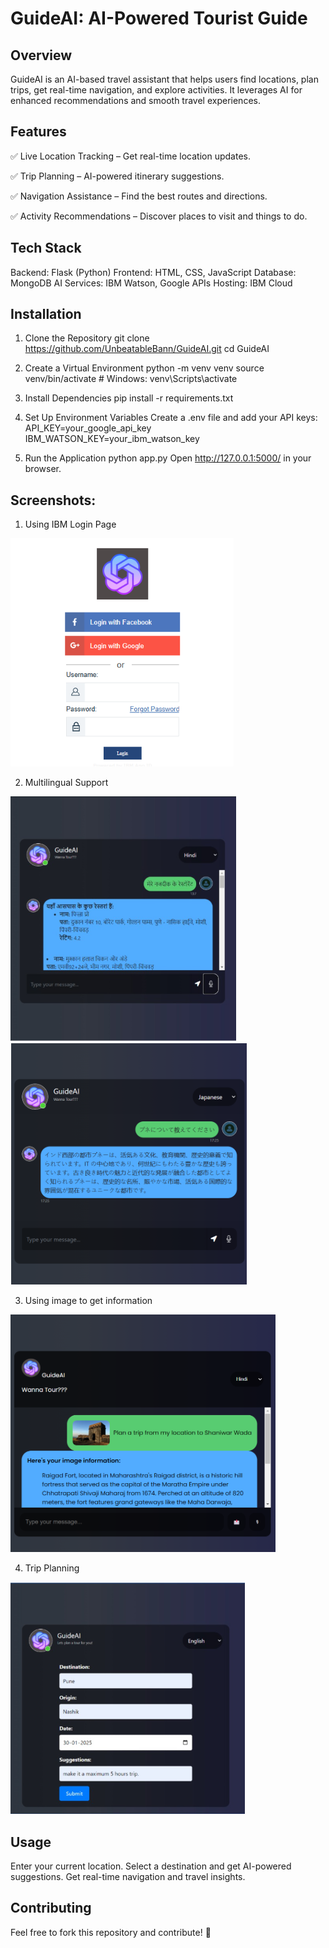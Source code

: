 # GuideAI: AI-Powered Tourist Guide
## Overview
GuideAI is an AI-based travel assistant that helps users find locations, plan trips, get real-time navigation, and explore activities. It leverages AI for enhanced recommendations and smooth travel experiences.

## Features
✅ Live Location Tracking – Get real-time location updates.

✅ Trip Planning – AI-powered itinerary suggestions.

✅ Navigation Assistance – Find the best routes and directions.

✅ Activity Recommendations – Discover places to visit and things to do.

## Tech Stack
Backend: Flask (Python)
Frontend: HTML, CSS, JavaScript
Database: MongoDB
AI Services: IBM Watson, Google APIs
Hosting: IBM Cloud

## Installation
1. Clone the Repository
git clone https://github.com/UnbeatableBann/GuideAI.git
cd GuideAI

3. Create a Virtual Environment
python -m venv venv
source venv/bin/activate  # Windows: venv\Scripts\activate

5. Install Dependencies
pip install -r requirements.txt
6. Set Up Environment Variables
Create a .env file and add your API keys:
API_KEY=your_google_api_key
IBM_WATSON_KEY=your_ibm_watson_key

5. Run the Application
python app.py
Open http://127.0.0.1:5000/ in your browser.

## Screenshots:
1. Using IBM Login Page

![Project Screenshot](Screenshots/Login.png)

2. Multilingual Support

![Project Screenshot](Screenshots/Multilingual.png)
![Project Screenshot](Screenshots/Multilingual2.png)

3. Using image to get information

![Project Screenshot](Screenshots/UploadImage.png)

4. Trip Planning

![Project Screenshot](Screenshots/TripPlanning.png)

## Usage
Enter your current location.
Select a destination and get AI-powered suggestions.
Get real-time navigation and travel insights.

## Contributing
Feel free to fork this repository and contribute! 🚀
